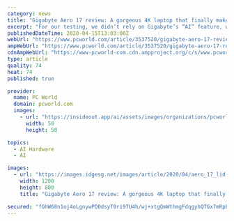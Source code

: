 ```yaml
---
category: news
title: "Gigabyte Aero 17 review: A gorgeous 4K laptop that finally makes sense"
excerpt: "For our testing, we didn’t rely on Gigabyte’s “AI” feature, which references an AI database for guidance on how hard it can push loads. Instead we set the laptop to its “gaming” fan threshold and set the GPU and CPU settings to their maximum setting. We don’t believe this to be an overclock, but it’s also hard to say because the ..."
publishedDateTime: 2020-04-15T13:03:00Z
webUrl: "https://www.pcworld.com/article/3537520/gigabyte-aero-17-review.html"
ampWebUrl: "https://www.pcworld.com/article/3537520/gigabyte-aero-17-review.amp.html"
cdnAmpWebUrl: "https://www-pcworld-com.cdn.ampproject.org/c/s/www.pcworld.com/article/3537520/gigabyte-aero-17-review.amp.html"
type: article
quality: 74
heat: 74
published: true

provider:
  name: PC World
  domain: pcworld.com
  images:
    - url: "https://insideout.app/ai/assets/images/organizations/pcworld.com-50x50.jpg"
      width: 50
      height: 50

topics:
  - AI Hardware
  - AI

images:
  - url: "https://images.idgesg.net/images/article/2020/04/aero_17_lid-100838518-large.jpg"
    width: 1200
    height: 800
    title: "Gigabyte Aero 17 review: A gorgeous 4K laptop that finally makes sense"

secured: "fGhW68n1oj4oLgnywPD0dsyT0ri97U4h/wj+xtgQmWthmgFdqgyhQTGx7mRpBe0BfT3ZAKXeXVQRplEkgxbalBDnJ16qhqmMlPPJj1KkqW8OQA931H44kCEa5kQ2oR6FiM6wuC5oypHYOyUJY+U2KZPDV8TbZvz/vG9wLNrZ0I2oWpBjh1+tsUYTPlOmpxOniluUmvzLVX3hTlSCs+5EUMKiLjAA3id5ysAGv6DoqFteMCwVd9aHhFtEjwcbjQfFfYid3OTzpZqlRcjV9j0xMnBow9L6Shs97tuBB1p9SJXf4HQGOEIA+twPcfbBwUfL;zcXlU9y+jVHjBmVanyl4cQ=="
---
```


